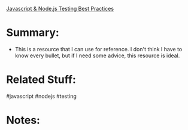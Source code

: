 [Javascript & Node.js Testing Best Practices](https://github.com/goldbergyoni/javascript-testing-best-practices#readme)
# Summary:
- This is a resource that I can use for reference. I don't think I have to know every bullet, but if I need some advice, this resource is ideal.
# Related Stuff:
#javascript 
#nodejs 
#testing
# Notes: